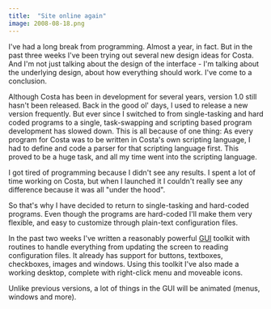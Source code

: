 ```yaml
---
title:  "Site online again"
image: 2008-08-18.png
---
```

I've had a long break from programming. Almost a year, in fact. But in the past three weeks I've been trying out several new design ideas for Costa. And I'm not just talking about the design of the interface - I'm talking about the underlying design, about how everything should work. I've come to a conclusion.<!--more-->

Although Costa has been in development for several years, version 1.0 still hasn't been released. Back in the good ol' days, I used to release a new version frequently. But ever since I switched to from single-tasking and hard coded programs to a single, task-swapping and scripting based program development has slowed down. This is all because of one thing: As every program for Costa was to be written in Costa's own scripting language, I had to define and code a parser for that scripting language first. This proved to be a huge task, and all my time went into the scripting language.

I got tired of programming because I didn't see any results. I spent a lot of time working on Costa, but when I launched it I couldn't really see any difference because it was all "under the hood".

So that's why I have decided to return to single-tasking and hard-coded programs. Even though the programs are hard-coded I'll make them very flexible, and easy to customize through plain-text configuration files.

In the past two weeks I've written a reasonably powerful [GUI](https://en.wikipedia.org/wiki/Graphical_user_interface) toolkit with routines to handle everything from updating the screen to reading configuration files. It already has support for buttons, textboxes, checkboxes, images and windows. Using this toolkit I've also made a working desktop, complete with right-click menu and moveable icons.

Unlike previous versions, a lot of things in the GUI will be animated (menus, windows and more).
